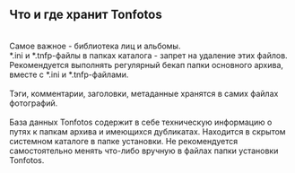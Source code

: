 ## Что и где хранит Tonfotos
<br>
Самое важное - библиотека лиц и альбомы.
<br>*.ini и *.tnfp-файлы в папках каталога - запрет на удаление этих файлов.
<br>Рекомендуется выполнять регулярный бекап папки основного архива, вместе с *.ini и *.tnfp-файлами.
<br><br>
Тэги, комментарии, заголовки, метаданные хранятся в самих файлах фотографий.
<br><br>
База данных Tonfotos содержит в себе техническую информацию о путях к папкам архива и имеющихся дубликатах. Находится в скрытом системном каталоге в папке установки. Не рекомендуется самостоятельно менять что-либо вручную в файлах папки установки Tonfotos.

